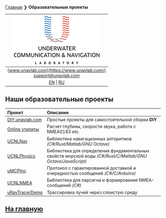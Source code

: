 [Главная](/README_RU) ❯ **Образовательные проекты**

| ![logo](/documentation/sm_logo.png) |
| :---: |
| [www.unavlab.com](https://www.unavlab.com/) <br/> [support@unavlab.com](mailto:support@unavlab.com) |
| [EN](educational_projects_en.md) \| [RU](educational_projects_ru.md) |

## Наши образовательные проекты

| **Проект** | **Описание** |
| :--- | :--- |
| [DIY.unavlab.com](https://diy.unavlab.com/README_RU.html) | Простые проекты для самостоятельной сборки **DIY** |
| [Online утилиты](online_utilities_ru.md) |  Расчет глубины, скорости звука, работа с NMEA0183 etc. |
| [UCNLNav](https://github.com/ucnl/UCNLNav) | Библиотека навигационных алгоритмов *(C#/Rust/Matlab/GNU Octave)* |
| [UCNLPhysics](https://github.com/ucnl/UCNLPhysics) | Библиотека для определения фундаментальных свойств морской воды *(C#/Rust/C/Matlab/GNU Octave/JavaScript)* |
| [uMCPIno](https://github.com/AlekUnderwater/uMCPIno) | Протокол с гарантированной доставкой и очередностью сообщений *(C#/C/Arduino)* |
| [UCNLNMEA](https://github.com/ucnl/UCNLNMEA) | Библиотека для парсигна и формирования NMEA-сообщений *(C#)* |
| [uRayTracerDemo](https://github.com/ucnl/uRayTracerDemo) | Трассировка лучей через слоистую среду |

## [На главную](README_RU.md)


